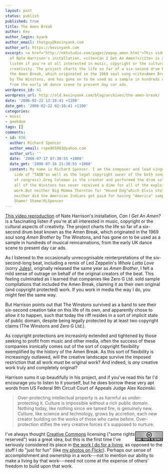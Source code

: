 ```yaml
---
layout: post
status: publish
published: true
title: The Amen Break
author: Kev
author_login: kyank
author_email: thatguy@kevinyank.com
author_url: https://kevinyank.com
excerpt: <a href="http://nkhstudio.com/pages/popup_amen.html">This video reproduction</a>
  of Nate Harrison's installation, <cite>Can I Get An Amen?</cite> is a fascinating
  listen if you're at all interested in music, copyright or the cultural aspects of
  creativity. The project charts the life so far of a six-second drum beat known as
  the Amen Break, which originated in the 1969 soul song <cite>Amen Brother</cite>
  by The Winstons, and has gone on to be used as a sample in hundreds of musical reincarnations,
  from the early UK dance scene to present day car ads.
wordpress_id: 41
wordpress_url: http://old.kevinyank.com/blog/archives/the-amen-break/
date: '2006-02-22 13:10:41 +1100'
date_gmt: '2006-02-22 02:10:41 +1100'
categories:
- music
- geekdom
tags: []
comments:
- id: 656
  author: Richard Spencer
  author_email: rspe865083@yahoo.com
  author_url: ''
  date: '2006-07-17 07:38:55 +1000'
  date_gmt: '2006-07-16 21:38:55 +1000'
  content: My name is Richard Spencer. I am the composer and lead singer on the "A"
    side of "TADB"as well as the legal copyright owner of the both songs(check library
    of congress).Greg Coleman is the creator and performed the drum solo and like
    all of the Winstons has never received a dime for all of the exploitation of his
    work.But neither Big Momma Thornton for "Hound Dog"which Elvis stole!But then
    neither did the American Indians get paid for having "America" sampled by Europeans!
    Shame! Shame!RLSpencer
---
```

<p><a href="http://nkhstudio.com/pages/popup_amen.html">This video reproduction</a> of Nate Harrison's installation, <cite>Can I Get An Amen?</cite> is a fascinating listen if you're at all interested in music, copyright or the cultural aspects of creativity. The project charts the life so far of a six-second drum beat known as the Amen Break, which originated in the 1969 soul song <cite>Amen Brother</cite> by The Winstons, and has gone on to be used as a sample in hundreds of musical reincarnations, from the early UK dance scene to present day car ads.<a id="more"></a><a id="more-41"></a></p>
<p>As I listened to the occasionally unrecognisable reinterpretations of the six-second-long beat, including a remix of Led Zeppelin's <cite>Whole Lotta Love</cite> (sorry <a href="http://jules.com.au/">Jules</a>), originally released the same year as <cite>Amen Brother</cite>, I felt a mild sense of outrage on behalf of the original creators of the beat. This feeling culminated as I learned that companies like Zero G Ltd. sold sample compilations that included the Amen Break, claiming it as their own original (and copyright protected) work. If you work in media the way I do, you might feel the same way.</p>
<p>But Harrison points out that The Winstons survived as a band to see their six-second creation take on this life of its own, and apparently chose to allow it to happen, such that today the riff resides in a sort of implicit state of public domain, despite being legally protected by at least two copyright claims (The Winstons and Zero G Ltd.).</p>
<p>As copyright protections are increasinly extended and tightened by those seeking to profit from music and other media, often the success of these companies ironically comes out of the sort of copyright flexibility exemplified by the history of the Amen Break. As this sort of flexibility is increasingly outlawed, will the creative landscape survive the imposed restriction that all work must be original work? And indeed, is <em>any</em> creative work truly and completely original?</p>
<p>Harrison sums it up beautifully in his project, and if you've read this far I'd encourage you to listen to it yourself, but he does borrow these very apt words from US Federal 9th Circuit Court of Appeals Judge Alex Kozinski:</p>
<blockquote><p>Over-protecting intellectual property is as harmful as under-protecting it. Culture is impossible without a rich public domain. Nothing today, like nothing since we tamed fire, is genuinely new. Culture, like science and technology, grows by accretion, each new creator building on the works of those who came before. Over-protection stifles the very creative forces it's supposed to nurture.</p></blockquote>
<p><a href="https://creativecommons.org/"><img align="right" alt="Creative Commons Logo" id="image40" title="Creative Commons Logo" src="/assets/wp-content/uploads/2006/02/somerights20.png" /></a>I've always thought <a href="http://creativecommons.org/">Creative Commons</a> licensing ("some rights reserved") was a great idea, but this is the first time I've seriously considered its place in <a href="http://www.sitepoint.com/">the work I do for a living</a>, as opposed to the stuff I do "just for fun" (like <a href="http://flickr.com/photos/sentience/">my photos on Flickr</a>). Perhaps our sense of accomplishment and ownership in a work---not to mention our ability to make a living by that work---need not come at the expense of others' freedom to build upon that work.</p>
